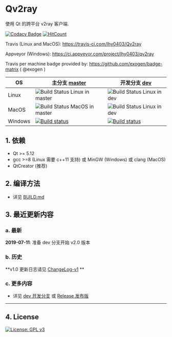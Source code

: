 # Qv2ray 

使用 Qt 的跨平台 v2ray 客户端.

[![Codacy Badge](https://api.codacy.com/project/badge/Grade/a034dd186c36408c92ffb04449fb6996)](https://app.codacy.com/app/lhy0403/Qv2ray?utm_source=github.com&utm_medium=referral&utm_content=lhy0403/Qv2ray&utm_campaign=Badge_Grade_Dashboard) [![HitCount](http://hits.dwyl.io/lhy0403/Qv2ray.svg)](http://hits.dwyl.io/lhy0403/Qv2ray) 

Travis (Linux and MacOS): https://travis-ci.com/lhy0403/Qv2ray

Appveyor (Windows): https://ci.appveyor.com/project/lhy0403/qv2ray

Travis per machine badge provided by: https://github.com/exogen/badge-matrix ( @exogen )

| OS      | 主分支 [master](https://github.com/lhy0403/Qv2ray/tree/master) | 开发分支 [dev](https://github.com/lhy0403/Qv2ray/tree/dev)   |
| ------- | ------------------------------------------------------------ | ------------------------------------------------------------ |
| Linux   | ![Build Status Linux in master](http://badges.herokuapp.com/travis.com/lhy0403/Qv2ray?style=flat-square&env=BADGE=linux&label=Linux-master&branch=master) | ![Build Status Linux in dev](http://badges.herokuapp.com/travis.com/lhy0403/Qv2ray?style=flat-square&env=BADGE=linux&label=Linux-dev&branch=dev) |
| MacOS   | ![Build Status MacOS in master](http://badges.herokuapp.com/travis.com/lhy0403/Qv2ray?style=flat-square&env=BADGE=osx&label=MacOS-master&branch=master) | ![Build Status Linux in dev](http://badges.herokuapp.com/travis.com/lhy0403/Qv2ray?style=flat-square&env=BADGE=osx&label=MacOS-dev&branch=dev) |
| Windows | [![Build status](https://ci.appveyor.com/api/projects/status/i1l524ws0hiitpm4/branch/master?svg=true)](https://ci.appveyor.com/project/lhy0403/qv2ray/branch/master) | [![Build status](https://ci.appveyor.com/api/projects/status/i1l524ws0hiitpm4/branch/dev?svg=true)](https://ci.appveyor.com/project/lhy0403/qv2ray/branch/dev) |

## 1. 依赖

- Qt >= 5.12
- gcc >=8 (Linux 需要 c++11 支持) 或 MinGW (Windows) 或 clang (MacOS)
- QtCreator (推荐)

## 2. 编译方法
 - 详见 [BUILD.md](BUILD.md)

## 3. 最近更新内容

### a. 最新

**2019-07-11**: 准备 dev 分支开始 v2.0 版本

### b. 历史

**v1.0 更新日志请见 [ChangeLog-v1](./ChangeLogs/CHANGELOG-v1.0.md) **

### c. 更多内容

- 详见 [dev 开发分支](https://github.com/lhy0403/Qv2ray/tree/dev) 或 [Release 发布版](https://github.com/lhy0403/Qv2ray/releases)

----------------------

## 4. License

[![License: GPL v3](https://img.shields.io/badge/License-GPL%20v3-blue.svg)](https://www.gnu.org/licenses/gpl-3.0)
